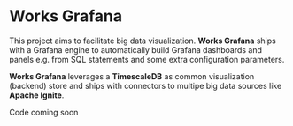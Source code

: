 # Works Grafana

This project aims to facilitate big data visualization. **Works Grafana** ships with a Grafana engine to automatically build Grafana dashboards and panels e.g. from SQL statements and some extra configuration parameters.

**Works Grafana** leverages a **TimescaleDB** as common visualization (backend) store and ships with connectors to multipe big data sources like **Apache Ignite**.

Code coming soon

